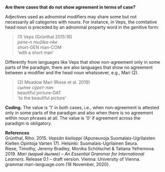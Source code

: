 **Are there cases that do not show agreement in terms of case?**

Adjectives used as adnominal modifiers may share some but not necessarily all categories with nouns. For instance, in Veps, the comitative head noun is preceded by an adnominal property word in the genitive form: 

>(1) Veps (Grünthal 2015:16)<br/>
>*pene-n mužika-nke* <br/>
>short-GEN man-COM<br/> 
>‘with a short man’ 

Differently from languages like Veps that show non-agreement only in some parts of the paradigm, there are also languages that show no agreement between a modifier and the head noun whatsoever, e.g., Mari (2).

>(2) Meadow Mari (Riese et al. 2019)<br/>
>*сылне сӱрет-лан*<br/>
>beautiful picture-DAT<br/>
>'to the beautiful picture'

**Coding.** The value is '1' in both cases, i.e., when non-agreement is attested only in some parts of the paradigm and also when there is no agreement within noun phrases at all. The value is '0' if agreement across the paradigm is obligatory.

**References**<br/>
Grünthal, Riho. 2015. *Vepsän kielioppi* (Apuneuvoja Suomalais-Ugrilaisten Kielten Opintoja Varten 17). Helsinki: Suomalais-Ugrilainen Seura.<br/>
Riese, Timothy, Jeremy Bradley, Monika Schötschel & Tatiana Yefremova. 2019. *Mari (марий йылме) – An Essential Grammar for International Learners*. Release 0.1 – draft version. Vienna: University of Vienna. grammar.mari-language.com (18 November, 2020).
